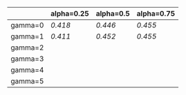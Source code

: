 |         | alpha=0.25 | alpha=0.5 | alpha=0.75 |
| ------- | ---------- | --------- | ---------- |
| gamma=0 | *0.418*    | *0.446*   | *0.455*    |
| gamma=1 | *0.411*    | *0.452*   | *0.455*    |
| gamma=2 |            |           |            |
| gamma=3 |            |           |            |
| gamma=4 |            |           |            |
| gamma=5 |            |           |            |

